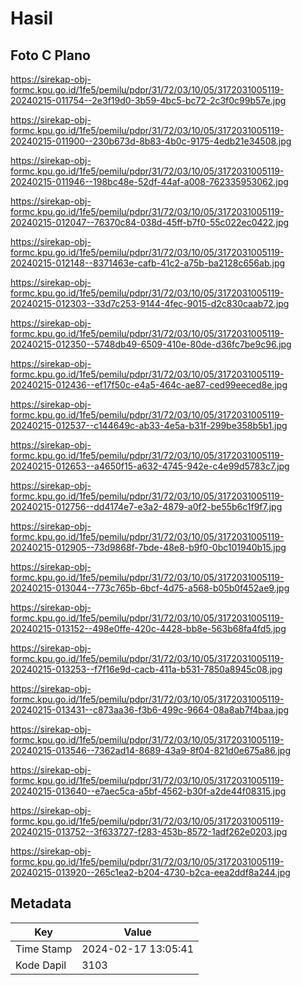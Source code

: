 # Hasil

## Foto C Plano

https://sirekap-obj-formc.kpu.go.id/1fe5/pemilu/pdpr/31/72/03/10/05/3172031005119-20240215-011754--2e3f19d0-3b59-4bc5-bc72-2c3f0c99b57e.jpg

https://sirekap-obj-formc.kpu.go.id/1fe5/pemilu/pdpr/31/72/03/10/05/3172031005119-20240215-011900--230b673d-8b83-4b0c-9175-4edb21e34508.jpg

https://sirekap-obj-formc.kpu.go.id/1fe5/pemilu/pdpr/31/72/03/10/05/3172031005119-20240215-011946--198bc48e-52df-44af-a008-762335953062.jpg

https://sirekap-obj-formc.kpu.go.id/1fe5/pemilu/pdpr/31/72/03/10/05/3172031005119-20240215-012047--76370c84-038d-45ff-b7f0-55c022ec0422.jpg

https://sirekap-obj-formc.kpu.go.id/1fe5/pemilu/pdpr/31/72/03/10/05/3172031005119-20240215-012148--8371463e-cafb-41c2-a75b-ba2128c656ab.jpg

https://sirekap-obj-formc.kpu.go.id/1fe5/pemilu/pdpr/31/72/03/10/05/3172031005119-20240215-012303--33d7c253-9144-4fec-9015-d2c830caab72.jpg

https://sirekap-obj-formc.kpu.go.id/1fe5/pemilu/pdpr/31/72/03/10/05/3172031005119-20240215-012350--5748db49-6509-410e-80de-d36fc7be9c96.jpg

https://sirekap-obj-formc.kpu.go.id/1fe5/pemilu/pdpr/31/72/03/10/05/3172031005119-20240215-012436--ef17f50c-e4a5-464c-ae87-ced99eeced8e.jpg

https://sirekap-obj-formc.kpu.go.id/1fe5/pemilu/pdpr/31/72/03/10/05/3172031005119-20240215-012537--c144649c-ab33-4e5a-b31f-299be358b5b1.jpg

https://sirekap-obj-formc.kpu.go.id/1fe5/pemilu/pdpr/31/72/03/10/05/3172031005119-20240215-012653--a4650f15-a632-4745-942e-c4e99d5783c7.jpg

https://sirekap-obj-formc.kpu.go.id/1fe5/pemilu/pdpr/31/72/03/10/05/3172031005119-20240215-012756--dd4174e7-e3a2-4879-a0f2-be55b6c1f9f7.jpg

https://sirekap-obj-formc.kpu.go.id/1fe5/pemilu/pdpr/31/72/03/10/05/3172031005119-20240215-012905--73d9868f-7bde-48e8-b9f0-0bc101940b15.jpg

https://sirekap-obj-formc.kpu.go.id/1fe5/pemilu/pdpr/31/72/03/10/05/3172031005119-20240215-013044--773c765b-6bcf-4d75-a568-b05b0f452ae9.jpg

https://sirekap-obj-formc.kpu.go.id/1fe5/pemilu/pdpr/31/72/03/10/05/3172031005119-20240215-013152--498e0ffe-420c-4428-bb8e-563b68fa4fd5.jpg

https://sirekap-obj-formc.kpu.go.id/1fe5/pemilu/pdpr/31/72/03/10/05/3172031005119-20240215-013253--f7f16e9d-cacb-411a-b531-7850a8945c08.jpg

https://sirekap-obj-formc.kpu.go.id/1fe5/pemilu/pdpr/31/72/03/10/05/3172031005119-20240215-013431--c873aa36-f3b6-499c-9664-08a8ab7f4baa.jpg

https://sirekap-obj-formc.kpu.go.id/1fe5/pemilu/pdpr/31/72/03/10/05/3172031005119-20240215-013546--7362ad14-8689-43a9-8f04-821d0e675a86.jpg

https://sirekap-obj-formc.kpu.go.id/1fe5/pemilu/pdpr/31/72/03/10/05/3172031005119-20240215-013640--e7aec5ca-a5bf-4562-b30f-a2de44f08315.jpg

https://sirekap-obj-formc.kpu.go.id/1fe5/pemilu/pdpr/31/72/03/10/05/3172031005119-20240215-013752--3f633727-f283-453b-8572-1adf262e0203.jpg

https://sirekap-obj-formc.kpu.go.id/1fe5/pemilu/pdpr/31/72/03/10/05/3172031005119-20240215-013920--265c1ea2-b204-4730-b2ca-eea2ddf8a244.jpg


## Metadata

| Key        | Value               |
| ---------- | ------------------- |
| Time Stamp | 2024-02-17 13:05:41 |
| Kode Dapil | 3103                |




